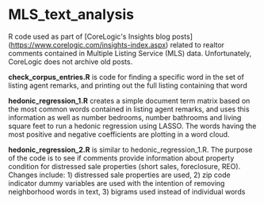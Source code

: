 # MLS_text_analysis
R code used as part of [CoreLogic's Insights blog posts] (https://www.corelogic.com/insights-index.aspx) related to realtor comments contained in Multiple Listing Service (MLS) data.  Unfortunately, CoreLogic does not archive old posts.





**check_corpus_entries.R** is code for finding a specific word in the set of listing agent remarks, and printing out the full listing containing that word

**hedonic_regression_1.R** creates a simple document term matrix based on the most common words contained in listing agent remarks, and uses this information as well as number bedrooms, number bathrooms and living square feet to run a hedonic regression using LASSO.  The words having the most positive and negative coefficients are plotting in a word cloud.

**hedonic_regression_2.R** is similar to hedonic_regression_1.R.  The purpose of the code is to see if comments provide information about property condition for distressed sale properties (short sales, foreclosure, REO).   Changes include:  1) distressed sale properties are used, 2) zip code indicator dummy variables are used with the intention of removing neighborhood words in text, 3) bigrams used instead of individual words
